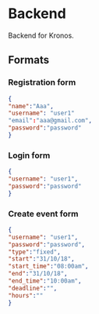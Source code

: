 # Backend
Backend for Kronos.
## Formats
### Registration form
``` json
{
"name":"Aaa",
"username": "user1"
"email":"aaa@gmail.com",
"password":"password"
}
```

### Login form
``` json
{
"username": "user1",
"password":"password"
}
```
### Create event form
``` json
{
"username": "user1",
"password":"password",
"type":"fixed",
"start":"31/10/18",
"start_time":"08:00am",
"end":"31/10/18",
"end_time":"10:00am",
"deadline":"",
"hours":""
}
```
